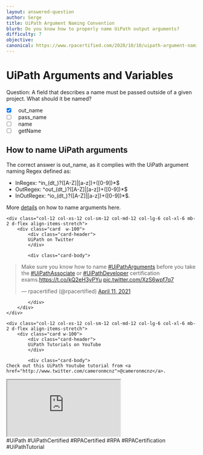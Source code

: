 ```yaml
---
layout: answered-question
author: Serge
title: UiPath Argument Naming Convention
blurb: Do you know how to properly name UiPath output arguments?
difficulty: 7
objective: 
canonical: https://www.rpacertified.com/2020/10/10/uipath-argument-naming-convention.html
---
```


# UiPath Arguments and Variables

Question: A field that describes a name must be passed outside of a given project. What should it be named?

- [x] &nbsp;  out_name
- [ ] &nbsp;  pass_name
- [ ] &nbsp;  name
- [ ] &nbsp;  getName

## How to name UiPath arguments

The correct answer is out_name, as it complies with the UiPath argument naming Regex defined as:

- InRegex: ^in_(dt_)?([A-Z]|[a-z])+([0-9])*$
- OutRegex: ^out_(dt_)?([A-Z]|[a-z])+([0-9])*$
- InOutRegex: ^io_(dt_)?([A-Z]|[a-z])+([0-9])*$.


More  [details](https://docs.uipath.com/studio/v2019/docs/st-nmg-002) on how to name arguments here.


<div class="row">
	
    <div class="col-12 col-xs-12 col-sm-12 col-md-12 col-lg-6 col-xl-6 mb-2 d-flex align-items-stretch">
        <div class="card  w-100">
            <div class="card-header">
            UiPath on Twitter
            </div>

            <div class="card-body">
<!-- **************************** -->            

<blockquote class="twitter-tweet"><p lang="en" dir="ltr">Make sure you know how to name <a href="https://twitter.com/hashtag/UiPathArguments?src=hash&amp;ref_src=twsrc%5Etfw">#UiPathArguments</a> before you take the <a href="https://twitter.com/hashtag/UiPathAssociate?src=hash&amp;ref_src=twsrc%5Etfw">#UiPathAssociate</a> or <a href="https://twitter.com/hashtag/UiPathDeveloper?src=hash&amp;ref_src=twsrc%5Etfw">#UiPathDeveloper</a> certification exams.<a href="https://t.co/kQ2eH3yPYu">https://t.co/kQ2eH3yPYu</a> <a href="https://t.co/XzS6wpf7q7">pic.twitter.com/XzS6wpf7q7</a></p>&mdash; rpacertified (@rpacertified) <a href="https://twitter.com/rpacertified/status/1381325256439267333?ref_src=twsrc%5Etfw">April 11, 2021</a></blockquote> <script async src="https://platform.twitter.com/widgets.js" charset="utf-8"></script> 



<!-- **************************** -->   
            
            
            </div>
        </div>
    </div>
	
	<div class="col-12 col-xs-12 col-sm-12 col-md-12 col-lg-6 col-xl-6 mb-2 d-flex align-items-stretch">
        <div class="card w-100">
            <div class="card-header">
            UiPath Tutorials on YouTube
            </div>

            <div class="card-body">
	Check out this UiPath Youtube tutorial from <a href="http://www.twitter.com/cameronmcnz">@cameronmcnz</a>.	    
	    
<div class="embed-responsive embed-responsive-16by9">
<iframe class="embed-responsive-item" src="https://www.youtube.com/embed/KCCBJ711Z5Q"></iframe>
</div>
#UiPath #UiPathCertified #RPACertified #RPA #RPACertification #UiPathTutorial
            </div>
        </div>
    </div>
	
</div>

